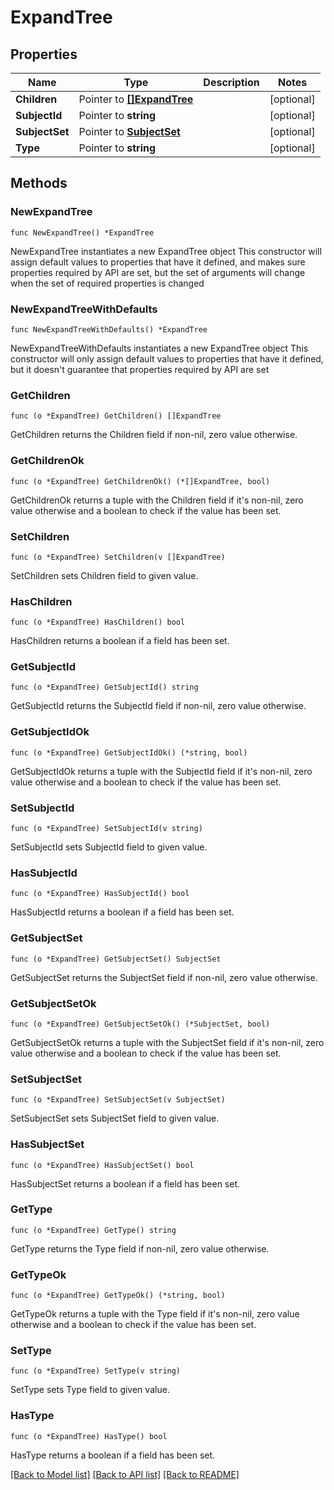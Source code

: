 # ExpandTree

## Properties

Name | Type | Description | Notes
------------ | ------------- | ------------- | -------------
**Children** | Pointer to [**[]ExpandTree**](ExpandTree.md) |  | [optional] 
**SubjectId** | Pointer to **string** |  | [optional] 
**SubjectSet** | Pointer to [**SubjectSet**](SubjectSet.md) |  | [optional] 
**Type** | Pointer to **string** |  | [optional] 

## Methods

### NewExpandTree

`func NewExpandTree() *ExpandTree`

NewExpandTree instantiates a new ExpandTree object
This constructor will assign default values to properties that have it defined,
and makes sure properties required by API are set, but the set of arguments
will change when the set of required properties is changed

### NewExpandTreeWithDefaults

`func NewExpandTreeWithDefaults() *ExpandTree`

NewExpandTreeWithDefaults instantiates a new ExpandTree object
This constructor will only assign default values to properties that have it defined,
but it doesn't guarantee that properties required by API are set

### GetChildren

`func (o *ExpandTree) GetChildren() []ExpandTree`

GetChildren returns the Children field if non-nil, zero value otherwise.

### GetChildrenOk

`func (o *ExpandTree) GetChildrenOk() (*[]ExpandTree, bool)`

GetChildrenOk returns a tuple with the Children field if it's non-nil, zero value otherwise
and a boolean to check if the value has been set.

### SetChildren

`func (o *ExpandTree) SetChildren(v []ExpandTree)`

SetChildren sets Children field to given value.

### HasChildren

`func (o *ExpandTree) HasChildren() bool`

HasChildren returns a boolean if a field has been set.

### GetSubjectId

`func (o *ExpandTree) GetSubjectId() string`

GetSubjectId returns the SubjectId field if non-nil, zero value otherwise.

### GetSubjectIdOk

`func (o *ExpandTree) GetSubjectIdOk() (*string, bool)`

GetSubjectIdOk returns a tuple with the SubjectId field if it's non-nil, zero value otherwise
and a boolean to check if the value has been set.

### SetSubjectId

`func (o *ExpandTree) SetSubjectId(v string)`

SetSubjectId sets SubjectId field to given value.

### HasSubjectId

`func (o *ExpandTree) HasSubjectId() bool`

HasSubjectId returns a boolean if a field has been set.

### GetSubjectSet

`func (o *ExpandTree) GetSubjectSet() SubjectSet`

GetSubjectSet returns the SubjectSet field if non-nil, zero value otherwise.

### GetSubjectSetOk

`func (o *ExpandTree) GetSubjectSetOk() (*SubjectSet, bool)`

GetSubjectSetOk returns a tuple with the SubjectSet field if it's non-nil, zero value otherwise
and a boolean to check if the value has been set.

### SetSubjectSet

`func (o *ExpandTree) SetSubjectSet(v SubjectSet)`

SetSubjectSet sets SubjectSet field to given value.

### HasSubjectSet

`func (o *ExpandTree) HasSubjectSet() bool`

HasSubjectSet returns a boolean if a field has been set.

### GetType

`func (o *ExpandTree) GetType() string`

GetType returns the Type field if non-nil, zero value otherwise.

### GetTypeOk

`func (o *ExpandTree) GetTypeOk() (*string, bool)`

GetTypeOk returns a tuple with the Type field if it's non-nil, zero value otherwise
and a boolean to check if the value has been set.

### SetType

`func (o *ExpandTree) SetType(v string)`

SetType sets Type field to given value.

### HasType

`func (o *ExpandTree) HasType() bool`

HasType returns a boolean if a field has been set.


[[Back to Model list]](../README.md#documentation-for-models) [[Back to API list]](../README.md#documentation-for-api-endpoints) [[Back to README]](../README.md)


